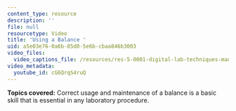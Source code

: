```yaml
---
content_type: resource
description: ''
file: null
resourcetype: Video
title: 'Using a Balance '
uid: a5e03e76-0a6b-85d0-5e6b-cbaa846b3003
video_files:
  video_captions_file: /resources/res-5-0001-digital-lab-techniques-manual-spring-2007/videos/using-a-balance/cG6QrqS4ruQ.vtt
video_metadata:
  youtube_id: cG6QrqS4ruQ
---
```


**Topics covered:** Correct usage and maintenance of a balance is a basic skill that is essential in any laboratory procedure.